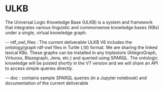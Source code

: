 # ULKB
The Universal Logic Knowledge Base (ULKB) is a system and framework that integrates various linguistic and commonsense knowledge bases (KBs) under a single, virtual knowledge graph.

-- rdf_owl_files : The current deliverable ULKB V6 includes the ontology/graph rdf-owl files in Turtle (.ttl) format. We are sharing the linked lexical KBs. These graphs can be installed in any triplestore (AllegroGraph, Virtuoso, Blazegraph, Jena, etc.) and queried using SPARQL. The ontologic knowledge will be posted shortly in the V7 version and we will share an API to access simple queries directly. 

-- doc : contains sample SPARQL queries (in a Jupyter notebook) and documentation of the current deliverable 
